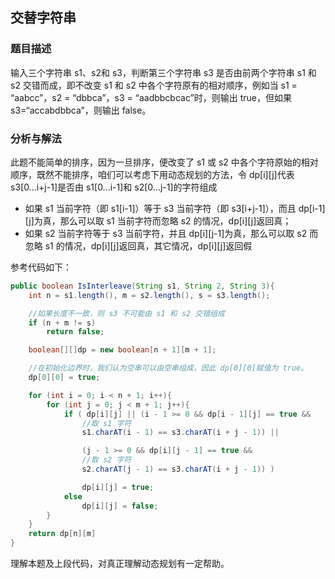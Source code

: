 
## 交替字符串

### 题目描述
输入三个字符串 s1、s2和 s3，判断第三个字符串 s3 是否由前两个字符串 s1 和 s2 交错而成，即不改变 s1 和 s2 中各个字符原有的相对顺序，例如当 s1 = “aabcc”，s2 = “dbbca”，s3 = “aadbbcbcac”时，则输出 true，但如果 s3=“accabdbbca”，则输出 false。


### 分析与解法

此题不能简单的排序，因为一旦排序，便改变了 s1 或 s2 中各个字符原始的相对顺序，既然不能排序，咱们可以考虑下用动态规划的方法，令 dp[i][j]代表 s3[0...i+j-1]是否由 s1[0...i-1]和 s2[0...j-1]的字符组成
 - 如果 s1 当前字符（即 s1[i-1]）等于 s3 当前字符（即 s3[i+j-1]），而且 dp[i-1][j]为真，那么可以取 s1 当前字符而忽略 s2 的情况，dp[i][j]返回真；
 - 如果 s2 当前字符等于 s3 当前字符，并且 dp[i][j-1]为真，那么可以取 s2 而忽略 s1 的情况，dp[i][j]返回真，其它情况，dp[i][j]返回假

参考代码如下：
```java
public boolean IsInterleave(String s1, String 2, String 3){
	int n = s1.length(), m = s2.length(), s = s3.length();

	//如果长度不一致，则 s3 不可能由 s1 和 s2 交错组成
	if (n + m != s)
		return false;

	boolean[][]dp = new boolean[n + 1][m + 1];

	//在初始化边界时，我们认为空串可以由空串组成，因此 dp[0][0]赋值为 true。
	dp[0][0] = true;

	for (int i = 0; i < n + 1; i++){
		for (int j = 0; j < m + 1; j++){
			if ( dp[i][j] || (i - 1 >= 0 && dp[i - 1][j] == true &&
				//取 s1 字符
				s1.charAT(i - 1) == s3.charAT(i + j - 1)) ||

				(j - 1 >= 0 && dp[i][j - 1] == true &&
				//取 s2 字符
				s2.charAT(j - 1) == s3.charAT(i + j - 1)) )

				dp[i][j] = true;
			else
				dp[i][j] = false;
		}
	}
	return dp[n][m]
}
```
理解本题及上段代码，对真正理解动态规划有一定帮助。
